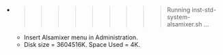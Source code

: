 * >>>>>>>>> Running inst-std-system-alsamixer.sh ...
  * Insert Alsamixer menu in Administration.
  * Disk size = 3604516K. Space Used = 4K.
